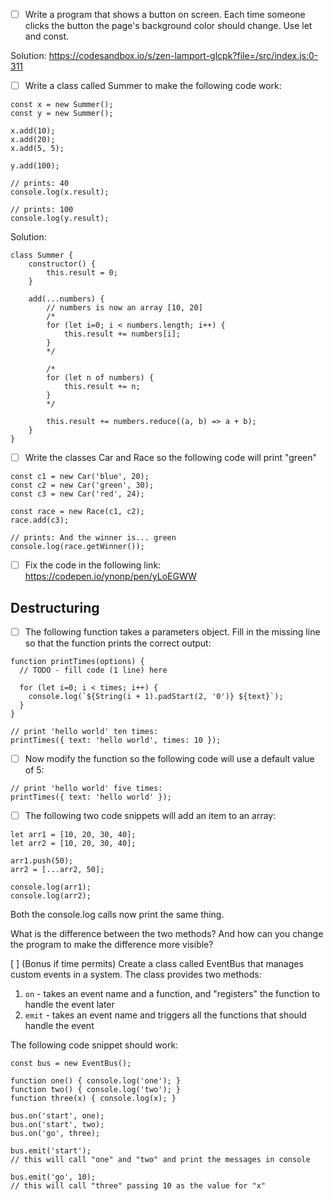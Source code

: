 - [ ] Write a program that shows a button on screen. Each time someone clicks the button the page's background color should change. Use let and const.

Solution: https://codesandbox.io/s/zen-lamport-glcpk?file=/src/index.js:0-311

- [ ] Write a class called Summer to make the following code work:

```
const x = new Summer();
const y = new Summer();

x.add(10);
x.add(20);
x.add(5, 5);

y.add(100);

// prints: 40
console.log(x.result);

// prints: 100
console.log(y.result);
```

Solution:

```
class Summer {
    constructor() {
        this.result = 0;
    }

    add(...numbers) {
        // numbers is now an array [10, 20]
        /*
        for (let i=0; i < numbers.length; i++) {
            this.result += numbers[i];
        }
        */
        
        /*
        for (let n of numbers) {
            this.result += n;
        }
        */

        this.result += numbers.reduce((a, b) => a + b);        
    }
}
```


- [ ] Write the classes Car and Race so the following code will print "green"

```
const c1 = new Car('blue', 20);
const c2 = new Car('green', 30);
const c3 = new Car('red', 24);

const race = new Race(c1, c2);
race.add(c3);

// prints: And the winner is... green
console.log(race.getWinner());
```

- [ ] Fix the code in the following link:
https://codepen.io/ynonp/pen/yLoEGWW

## Destructuring

- [ ] The following function takes a parameters object. Fill in the missing line so that the function prints the correct output:

```
function printTimes(options) {
  // TODO - fill code (1 line) here

  for (let i=0; i < times; i++) {
    console.log(`${String(i + 1).padStart(2, '0')} ${text}`);
  }
}

// print 'hello world' ten times:
printTimes({ text: 'hello world', times: 10 });
```


- [ ] Now modify the function so the following code will use a default value of 5:

```
// print 'hello world' five times:
printTimes({ text: 'hello world' });
```

- [ ] The following two code snippets will add an item to an array:

```
let arr1 = [10, 20, 30, 40];
let arr2 = [10, 20, 30, 40];

arr1.push(50);
arr2 = [...arr2, 50];

console.log(arr1);
console.log(arr2);
```

Both the console.log calls now print the same thing.

What is the difference between the two methods? And how can you change the program to make the difference more visible?

  
  
  
[ ] (Bonus if time permits)
Create a class called EventBus that manages custom events in a system. The class provides two methods:

1. `on` - takes an event name and a function, and "registers" the function to handle the event later
2. `emit` - takes an event name and triggers all the functions that should handle the event

The following code snippet should work:

```
const bus = new EventBus();

function one() { console.log('one'); }
function two() { console.log('two'); }
function three(x) { console.log(x); }

bus.on('start', one);
bus.on('start', two);
bus.on('go', three);

bus.emit('start');
// this will call "one" and "two" and print the messages in console

bus.emit('go', 10);
// this will call "three" passing 10 as the value for "x"
```


